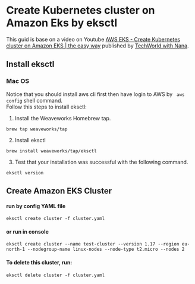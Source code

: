 # Create Kubernetes cluster on Amazon Eks by eksctl
This guid is base on a video on Youtube [AWS EKS - Create Kubernetes cluster on Amazon EKS | the easy way](https://www.youtube.com/watch?v=p6xDCz00TxU&t=58s) published by [TechWorld with Nana](https://www.techworld-with-nana.com/).  

## Install eksctl
### Mac OS

Notice that you should install aws cli first then have login to AWS by ``` aws config``` shell command.  
Follow this steps to install eksctl:  

1. Install the Weaveworks Homebrew tap.
```console
brew tap weaveworks/tap
```

2. Install eksctl
```console
brew install weaveworks/tap/eksctl
```
3. Test that your installation was successful with the following command.
```console
eksctl version
```

## Create Amazon EKS Cluster

#### run by config YAML file
```console
eksctl create cluster -f cluster.yaml
```
#### or run in console
```console
eksctl create cluster --name test-cluster --version 1.17 --region eu-north-1 --nodegroup-name linux-nodes --node-type t2.micro --nodes 2 
```
#### To delete this cluster, run:
```console
eksctl delete cluster -f cluster.yaml
```